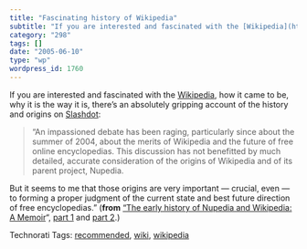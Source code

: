 ```yaml
---
title: "Fascinating history of Wikipedia"
subtitle: "If you are interested and fascinated with the [Wikipedia](http://en.wikipedia.org/wiki/Main_Page), h..."
category: "298"
tags: []
date: "2005-06-10"
type: "wp"
wordpress_id: 1760
---
```

If you are interested and fascinated with the [Wikipedia](http://en.wikipedia.org/wiki/Main_Page), how it came to be, why it is the way it is, there’s an absolutely gripping account of the history and origins on [Slashdot](http://slashdot.org/):

> “An impassioned debate has been raging, particularly since about the summer of 2004, about the merits of Wikipedia and the future of free online encyclopedias. This discussion has not benefitted by much detailed, accurate consideration of the origins of Wikipedia and of its parent project, Nupedia. 

But it seems to me that those origins are very important — crucial, even — to forming a proper judgment of the current state and best future direction of free encyclopedias.” (**from** [“The early history of Nupedia and Wikipedia: A Memoir](http://features.slashdot.org/article.pl?sid=05/04/18/164213&tid=95)“, [part 1](http://features.slashdot.org/article.pl?sid=05/04/18/164213&tid=95) and [part 2](http://features.slashdot.org/article.pl?sid=05/04/19/1746205&tid=95).)

Technorati Tags: [recommended](http://technorati.com/tag/recommended), [wiki](http://technorati.com/tag/wiki), [wikipedia](http://technorati.com/tag/wikipedia)